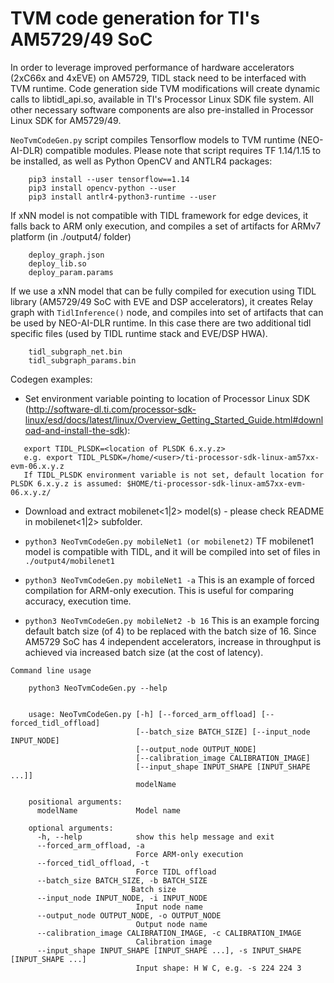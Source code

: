 # TVM code generation for TI's AM5729/49 SoC

In order to leverage improved performance of hardware accelerators (2xC66x and 4xEVE) on AM5729, TIDL stack need to be interfaced with TVM runtime. Code generation side TVM modifications will create dynamic calls to libtidl_api.so, available in TI's Processor Linux SDK file system. All other necessary software components are also pre-installed in Processor Linux SDK for AM5729/49.

``NeoTvmCodeGen.py`` script compiles Tensorflow models to TVM runtime (NEO-AI-DLR) compatible modules.
Please note that script requires TF 1.14/1.15 to be installed, as well as Python OpenCV and ANTLR4 packages:

```
    pip3 install --user tensorflow==1.14
    pip3 install opencv-python --user
    pip3 install antlr4-python3-runtime --user
```

If xNN model is not compatible with TIDL framework for edge devices, it falls back to ARM only execution, and compiles a set of artifacts for ARMv7 platform (in ./output4/<modelname> folder)

```
    deploy_graph.json
    deploy_lib.so
    deploy_param.params
```

If we use a xNN model that can be fully compiled for execution using TIDL library (AM5729/49 SoC with EVE and DSP accelerators), it creates Relay graph with ``TidlInference()`` node, and compiles into set of artifacts that can be used by NEO-AI-DLR runtime. In this case there are two additional tidl specific files (used by TIDL runtime stack and EVE/DSP HWA).

```
    tidl_subgraph_net.bin
    tidl_subgraph_params.bin
```

Codegen examples:

-  Set environment variable pointing to location of Processor Linux SDK (http://software-dl.ti.com/processor-sdk-linux/esd/docs/latest/linux/Overview_Getting_Started_Guide.html#download-and-install-the-sdk):

```
   export TIDL_PLSDK=<location of PLSDK 6.x.y.z>
   e.g. export TIDL_PLSDK=/home/<user>/ti-processor-sdk-linux-am57xx-evm-06.x.y.z
   If TIDL_PLSDK environment variable is not set, default location for PLSDK 6.x.y.z is assumed: $HOME/ti-processor-sdk-linux-am57xx-evm-06.x.y.z/

```

-  Download and extract mobilenet<1|2> model(s) - please check README in mobilenet<1|2> subfolder. 
    
- ``python3 NeoTvmCodeGen.py mobileNet1 (or mobilenet2)``
    TF mobilenet1 model is compatible with TIDL, and it will be compiled into set of files in ``./output4/mobilenet1``

- ``python3 NeoTvmCodeGen.py mobileNet1 -a``
    This is an example of forced compilation for ARM-only execution. This is useful for comparing accuracy, execution time.
- ``python3 NeoTvmCodeGen.py mobileNet2 -b 16``
    This is an example forcing default batch size (of 4) to be replaced with the batch size of 16.
    Since AM5729 SoC has 4 independent accelerators, increase in throughput is achieved via increased batch size (at the cost of latency).


```
Command line usage

    python3 NeoTvmCodeGen.py --help


    usage: NeoTvmCodeGen.py [-h] [--forced_arm_offload] [--forced_tidl_offload]
                            [--batch_size BATCH_SIZE] [--input_node INPUT_NODE]
                            [--output_node OUTPUT_NODE]
                            [--calibration_image CALIBRATION_IMAGE]
                            [--input_shape INPUT_SHAPE [INPUT_SHAPE ...]]
                            modelName

    positional arguments:
      modelName             Model name

    optional arguments:
      -h, --help            show this help message and exit
      --forced_arm_offload, -a
                            Force ARM-only execution
      --forced_tidl_offload, -t
                            Force TIDL offload
      --batch_size BATCH_SIZE, -b BATCH_SIZE
                           Batch size
      --input_node INPUT_NODE, -i INPUT_NODE
                            Input node name
      --output_node OUTPUT_NODE, -o OUTPUT_NODE
                            Output node name
      --calibration_image CALIBRATION_IMAGE, -c CALIBRATION_IMAGE
                            Calibration image
      --input_shape INPUT_SHAPE [INPUT_SHAPE ...], -s INPUT_SHAPE [INPUT_SHAPE ...]
                            Input shape: H W C, e.g. -s 224 224 3


```

